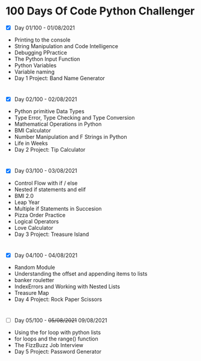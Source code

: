 # 100 Days Of Code Python Challenger

- [x] Day 01/100 - 01/08/2021
- Printing to the console
- String Manipulation and Code Intelligence
- Debugging PPractice
- The Python Input Function
- Python Variables
- Variable naming
- Day 1 Project: Band Name Generator
#
- [X] Day 02/100 - 02/08/2021
- Python primitive Data Types
- Type Error, Type Checking and Type Conversion
- Mathematical Operations in Python
- BMI Calculator
- Number Manipulation and F Strings in Python
- Life in Weeks
- Day 2 Project: Tip Calculator
#
- [X] Day 03/100 - 03/08/2021
- Control Flow with if / else
- Nested if statements and elif
- BMI 2.0
- Leap Year
- Multiple if Statements in Succesion
- Pizza Order Practice
- Logical Operators
- Love Calculator
- Day 3 Project: Treasure Island
#
- [X] Day 04/100 - 04/08/2021
- Random Module
- Understanding the offset and appending items to lists
- banker rouletter
- IndexErrors and Working with Nested Lists
- Treasure Map
- Day 4 Project: Rock Paper Scissors
#
- [ ] Day 05/100 - <s>05/08/2021</s> 09/08/2021
- Using the for loop with python lists
- for loops and the range() function
- The FizzBuzz Job Interview
- Day 5 Project: Password Generator